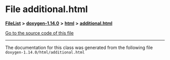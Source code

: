 

# File additional.html



[**FileList**](files.md) **>** [**doxygen-1.14.0**](dir_9d5bad020669189c90cda983471be5d0.md) **>** [**html**](dir_05d1fd8a7cdd04f638f8b23196de02e2.md) **>** [**additional.html**](additional_8html.md)

[Go to the source code of this file](additional_8html_source.md)





































































------------------------------
The documentation for this class was generated from the following file `doxygen-1.14.0/html/additional.html`

